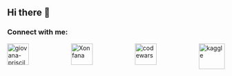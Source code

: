 ## Hi there 👋

<h3 align="left">Connect with me:</h3>
<div style="display: flex; flex-wrap: wrap; justify-content: space-between">
      <a href="https://www.linkedin.com/in/giovana-priscila/" target="blank"
        ><img
          align="center"
          src="https://raw.githubusercontent.com/rahuldkjain/github-profile-readme-generator/master/src/images/icons/Social/linked-in-alt.svg"
          alt="giovana-priscila"
          height="50"
          width="50"
      /></a>
      <a href="https://www.hackerrank.com/profile/Xonfana" target="blank"
        ><img
          align="center"
          src="https://raw.githubusercontent.com/rahuldkjain/github-profile-readme-generator/master/src/images/icons/Social/hackerrank.svg"
          alt="Xonfana"
          height="50"
          width="50"     
      /></a>
    <a href="https://www.codewars.com/users/Gipria"
      ><img 
         align="center"
         src="https://cdn-1.webcatalog.io/catalog/codewars/codewars-icon-unplated.png?v=1714773973243"
         alt="codewars"
         height="50"
         width="50"
         /></a>
      <a href="https://www.kaggle.com/giovanaalves"
      ><img 
         align="center"
         src="https://www.kaggle.com/static/images/site-logo.svg"
         alt="kaggle"
         height="60"
         width="60"
         /></a>

         

         

